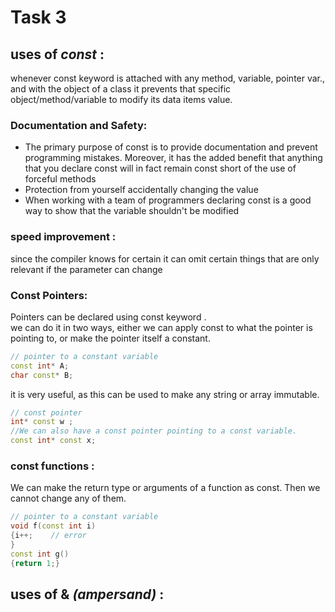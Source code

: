 # Task 3 
## uses of *const* :
  whenever const keyword is attached with any method, variable, pointer var., and 
  with the object of a class it prevents that specific object/method/variable to 
  modify its data items value. 


### Documentation and Safety: 

* The primary purpose of const is to provide documentation and prevent programming mistakes. 
  Moreover, it has the added benefit that anything that you declare const 
  will in fact remain const short of the use of forceful methods
* Protection from yourself accidentally changing the value
* When working with a team of programmers declaring const is a good way to show 
  that the variable shouldn't be modified 

 ### speed improvement :
  since the compiler knows for certain it can omit certain things that are only
  relevant if the parameter can change

### Const Pointers: 
Pointers can be declared using const keyword .  
we can do it in two ways, either we can apply const
to what the pointer is pointing to, or make the pointer itself a constant.

```c++
// pointer to a constant variable
const int* A;
char const* B;
```
it is very useful, as this can be used to make any 
string or array immutable.
```c++
// const pointer 
int* const w ;
//We can also have a const pointer pointing to a const variable.
const int* const x;
```
### const functions :
We can make the return type or arguments of a function as const. 
Then we cannot change any of them.

```c++
// pointer to a constant variable
void f(const int i)
{i++;    // error
}
const int g()
{return 1;}
```
## uses of &  *(ampersand)* :


